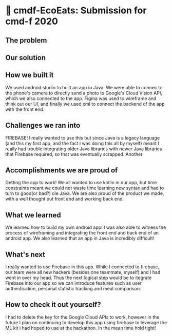 # 🌱 cmdf-EcoEats: Submission for cmd-f 2020
## The problem 

## Our solution 

## How we built it
We used android studio to built an app in Java. We were able to connec to the phone's camera to directly send a photo to Google's Cloud Vision API, which we also connected to the app. Figma was used to wireframe and think out our UI, and finally we used xml to connect the backend of the app with the front end. 

## Challenges we ran into 
FIREBASE! I really wanted to use this but since Java is a legacy language (and this my first app, and the fact I was doing this all by myself) meant I really had trouble integrating older Java libraries with newer Java libraries that Firebase required, so that was eventually scrapped. Another 

## Accomplishments we are proud of
Getting the app to work! We all wanted to use kotlin in our app, but time constraints meant we could not waste time learning new syntax and had to turn to good(or bad?) ole Java. We are also proud of the product we made, with a well thought out front end and working back end. 

## What we learned 
We learned how to build my own android app! I was also able to witness the process of wireframing and integrating the front end and back end of an android app. We also learned that an app in Java is incredibly difficult!

## What's next 
I really wanted to use Firebase in this app. While I connected to firebase, our team were all new hackers (besides one teammate, myself) and I had went in over my head. Thus the next logical step would be to itegrate Firebase into our app so we can introduce features such as user authentication, personal statistic tracking and meal comparison. 

## How to check it out yourself?
I had to delete the key for the Google Cloud APIs to work, however in the future I plan on continuing to develop this app using firebase to leverage the ML kit i had hoped to use at the hackathon. In the mean time hold tight! 
